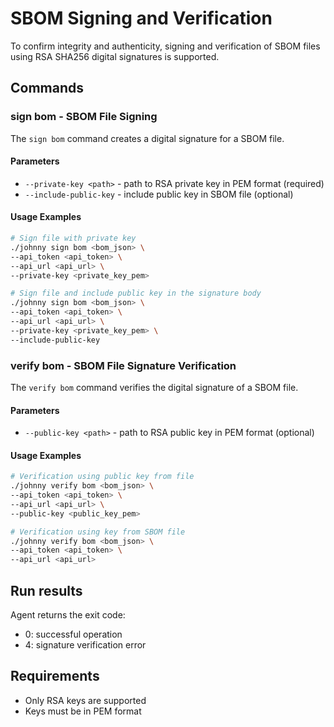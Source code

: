 # SBOM Signing and Verification

To confirm integrity and authenticity, signing and verification of SBOM files using RSA SHA256 digital signatures is supported.

## Commands

### sign bom - SBOM File Signing

The `sign bom` command creates a digital signature for a SBOM file.

#### Parameters

- `--private-key <path>` - path to RSA private key in PEM format (required)
- `--include-public-key` - include public key in SBOM file (optional)

#### Usage Examples

```bash
# Sign file with private key
./johnny sign bom <bom_json> \
--api_token <api_token> \
--api_url <api_url> \
--private-key <private_key_pem>

# Sign file and include public key in the signature body
./johnny sign bom <bom_json> \
--api_token <api_token> \
--api_url <api_url> \
--private-key <private_key_pem> \
--include-public-key 
```

### verify bom - SBOM File Signature Verification

The `verify bom` command verifies the digital signature of a SBOM file.

#### Parameters

- `--public-key <path>` - path to RSA public key in PEM format (optional)

#### Usage Examples

```bash
# Verification using public key from file
./johnny verify bom <bom_json> \
--api_token <api_token> \
--api_url <api_url> \
--public-key <public_key_pem>

# Verification using key from SBOM file
./johnny verify bom <bom_json> \
--api_token <api_token> \
--api_url <api_url>
```

## Run results

Agent returns the exit code:

- 0: successful operation
- 4: signature verification error


## Requirements

- Only RSA keys are supported
- Keys must be in PEM format